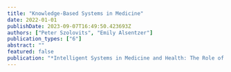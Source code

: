 ```yaml
---
title: "Knowledge-Based Systems in Medicine"
date: 2022-01-01
publishDate: 2023-09-07T16:49:50.423693Z
authors: ["Peter Szolovits", "Emily Alsentzer"]
publication_types: ["6"]
abstract: ""
featured: false
publication: "*Intelligent Systems in Medicine and Health: The Role of AI*"
---
```


